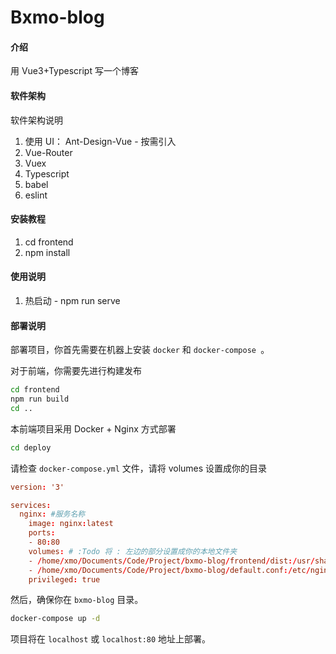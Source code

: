 # Bxmo-blog

#### 介绍
用 Vue3+Typescript 写一个博客

#### 软件架构
软件架构说明

1. 使用 UI： Ant-Design-Vue - 按需引入
2. Vue-Router
3. Vuex
4. Typescript
5. babel
6. eslint


#### 安装教程

1.  cd frontend
2.  npm install

#### 使用说明

1.  热启动 - npm run serve

#### 部署说明

部署项目，你首先需要在机器上安装 `docker` 和 `docker-compose `。

对于前端，你需要先进行构建发布

```bash
cd frontend
npm run build
cd ..
```

本前端项目采用 Docker + Nginx 方式部署

```bash
cd deploy
```

请检查 `docker-compose.yml` 文件，请将 volumes 设置成你的目录

```conf
version: '3'

services:  
  nginx: #服务名称
    image: nginx:latest
    ports:
    - 80:80
    volumes: # :Todo 将 : 左边的部分设置成你的本地文件夹
    - /home/xmo/Documents/Code/Project/bxmo-blog/frontend/dist:/usr/share/nginx/html
    - /home/xmo/Documents/Code/Project/bxmo-blog/default.conf:/etc/nginx/conf.d/default.conf
    privileged: true
```

然后，确保你在 `bxmo-blog` 目录。

```bash
docker-compose up -d
```

项目将在 `localhost` 或 `localhost:80` 地址上部署。

